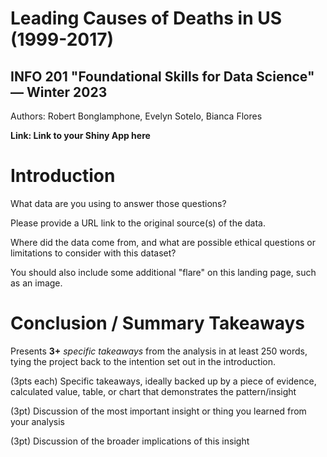 # Leading Causes of Deaths in US (1999-2017)
## INFO 201 "Foundational Skills for Data Science" — Winter 2023

Authors: Robert Bonglamphone, Evelyn Sotelo, Bianca Flores

**Link: Link to your Shiny App here**

# Introduction


What data are you using to answer those questions? 

Please provide a URL link to the original source(s) of the data. 

Where did the data come from, and what are possible ethical questions or limitations to consider with this dataset? 

You should also include some additional "flare" on this landing page, such as an image.



# Conclusion / Summary Takeaways

Presents **3+** *specific takeaways* from the analysis in at least 250 words, tying the project back to the intention set out in the introduction.

(3pts each) Specific takeaways, ideally backed up by a piece of evidence, calculated value, table, or chart that demonstrates the pattern/insight

(3pt) Discussion of the most important insight or thing you learned from your analysis

(3pt) Discussion of the broader implications of this insight

